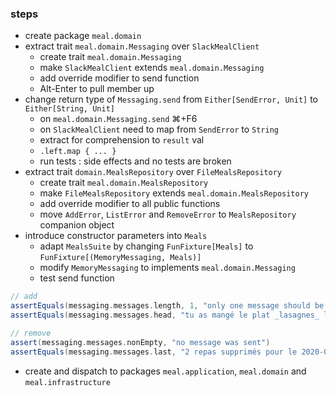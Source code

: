 ### steps

 - create package `meal.domain`
 - extract trait `meal.domain.Messaging` over `SlackMealClient`
   - create trait `meal.domain.Messaging`
   - make `SlackMealClient` extends `meal.domain.Messaging`
   - add override modifier to send function
   - Alt-Enter to pull member up
 - change return type of `Messaging.send` from `Either[SendError, Unit]` to `Either[String, Unit]`
   - on `meal.domain.Messaging.send` ⌘+F6
   - on `SlackMealClient` need to map from `SendError` to `String`
   - extract for comprehension to `result` val
   - `.left.map { ... }`
   - run tests : side effects and no tests are broken
 - extract trait `domain.MealsRepository` over `FileMealsRepository`
   - create trait `meal.domain.MealsRepository`
   - make `FileMealsRepository` extends `meal.domain.MealsRepository`
   - add override modifier to all public functions
   - move `AddError`, `ListError` and `RemoveError` to `MealsRepository` companion object
 - introduce constructor parameters into `Meals`
   - adapt `MealsSuite` by changing `FunFixture[Meals]` to `FunFixture[(MemoryMessaging, Meals)]`
   - modify `MemoryMessaging` to implements `meal.domain.Messaging`
   - test send function

```scala
// add
assertEquals(messaging.messages.length, 1, "only one message should be sent")
assertEquals(messaging.messages.head, "tu as mangé le plat _lasagnes_ le 2020-04-12")

// remove
assert(messaging.messages.nonEmpty, "no message was sent")
assertEquals(messaging.messages.last, "2 repas supprimés pour le 2020-04-12")
```

 - create and dispatch to packages `meal.application`, `meal.domain` and `meal.infrastructure`
